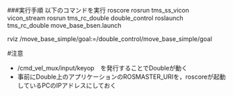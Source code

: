 ###実行手順
以下のコマンドを実行
roscore
rosrun tms_ss_vicon vicon_stream
rosrun tms_rc_double double_control
roslaunch tms_rc_double move_base_bsen.launch

rviz /move_base_simple/goal:=/double_control/move_base_simple/goal




#注意
- /cmd_vel_mux/input/keyop　を発行することでDoubleが動く
- 事前にDouble上のアプリケーションのROSMASTER_URIを，roscoreが起動しているPCのIPアドレスにしておく
